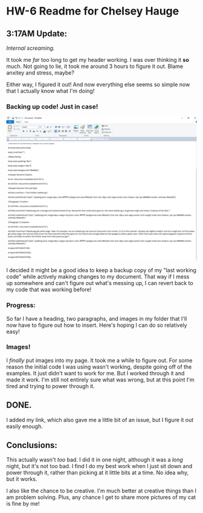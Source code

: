 # HW-6 Readme for Chelsey Hauge

## 3:17AM Update:
*Internal screaming.*

It took me *far* too long to get my header working. I was over thinking it **so** much. Not going to lie, it took me around 3 hours to figure it out. Blame anxitey and stress, maybe?

Either way, I figured it out! And now everything else seems so simple now that I actually know what I'm doing!

### Backing up code! Just in case!
![Backup Code:](./images/backup.png)

I decided it might be a good idea to keep a backup copy of my "last working code" while actively making changes to my document. That way if I mess up somewhere and can't figure out what's messing up, I can revert back to my code that was working before!

### Progress:

So far I have a heading, two paragraphs, and images in my folder that I'll now have to figure out how to insert. Here's hoping I can do so relatively easy!


### Images!
I *finally* put images into my page. It took me a while to figure out. For some reason the initial code I was using wasn't working, despite going off of the examples. It just didn't want to work for me. But I worked through it and made it work. I'm still not entirely sure what was wrong, but at this point I'm tired and trying to power through it.

## DONE.
I added my link, which also gave me a little bit of an issue, but I figure it out easily enough.

## Conclusions:
This actually wasn't *too* bad. I did it in one night, although it was a *long* night, but it's not too bad. I find I do my best work when I just sit down and power through it, rather than picking at it little bits at a time. No idea why, but it works.

I also like the chance to be creative. I'm much better at creative things than I am problem solving. Plus, any chance I get to share more pictures of my cat is fine by me!
